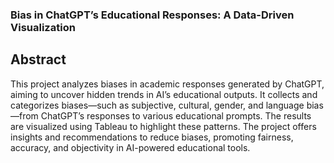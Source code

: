 ### Bias in ChatGPT’s Educational Responses: A Data-Driven Visualization
## Abstract
This project analyzes biases in academic responses generated by ChatGPT, aiming to uncover hidden trends in AI’s educational outputs. It collects and categorizes biases—such as subjective, cultural, gender, and language bias—from ChatGPT’s responses to various educational prompts. The results are visualized using Tableau to highlight these patterns. The project offers insights and recommendations to reduce biases, promoting fairness, accuracy, and objectivity in AI-powered educational tools.
